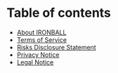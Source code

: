 # Table of contents

* [About IRONBALL](README.md)
* [Terms of Service](<README (1).md>)
* [Risks Disclosure Statement](risks-disclosure-statement.md)
* [Privacy Notice](privacy-notice.md)
* [Legal Notice](legal-notice.md)
